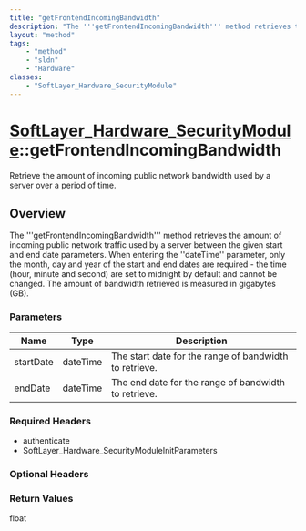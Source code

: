 ```yaml
---
title: "getFrontendIncomingBandwidth"
description: "The '''getFrontendIncomingBandwidth''' method retrieves the amount of incoming public network traffic used by a server b... "
layout: "method"
tags:
    - "method"
    - "sldn"
    - "Hardware"
classes:
    - "SoftLayer_Hardware_SecurityModule"
---
```

# [SoftLayer_Hardware_SecurityModule](/reference/services/SoftLayer_Hardware_SecurityModule)::getFrontendIncomingBandwidth

Retrieve the amount of incoming public network bandwidth used by a server over a period of time. 


## Overview 
The '''getFrontendIncomingBandwidth''' method retrieves the amount of incoming public network traffic used by a server between the given start and end date parameters. When entering the ''dateTime'' parameter, only the month, day and year of the start and end dates are required - the time (hour, minute and second) are set to midnight by default and cannot be changed. The amount of bandwidth retrieved is measured in gigabytes (GB). 

### Parameters 
|Name | Type | Description |
| --- | --- | --- |
|startDate| dateTime| The start date for the range of bandwidth to retrieve.|
|endDate| dateTime| The end date for the range of bandwidth to retrieve.|


### Required Headers
* authenticate
* SoftLayer_Hardware_SecurityModuleInitParameters

### Optional Headers

### Return Values
float

